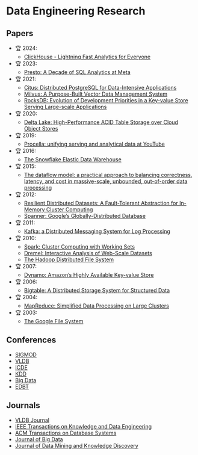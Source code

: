 # Data Engineering Research

## Papers

- 🏆 2024:
  - [ClickHouse - Lightning Fast Analytics for Everyone](https://www.vldb.org/pvldb/vol17/p3731-schulze.pdf)
- 🏆 2023:
  - [Presto: A Decade of SQL Analytics at Meta](https://research.facebook.com/file/965459034890003/Presto--A-Decade-of-SQL-Analytics-at-Meta.pdf)
- 🏆 2021:
  - [Citus: Distributed PostgreSQL for Data-Intensive Applications](https://dl.acm.org/doi/pdf/10.1145/3448016.3457551)
  - [Milvus: A Purpose-Built Vector Data Management System](https://dl.acm.org/doi/pdf/10.1145/3448016.3457550)
  - [RocksDB: Evolution of Development Priorities in a Key-value Store Serving Large-scale Applications](https://dl.acm.org/doi/pdf/10.1145/3483840)
- 🏆 2020:
  - [Delta Lake: High-Performance ACID Table Storage over Cloud Object Stores](https://vldb.org/pvldb/vol13/p3411-armbrust.pdf)
- 🏆 2019:
  - [Procella: unifying serving and analytical data at YouTube](https://research.google/pubs/procella-unifying-serving-and-analytical-data-at-youtube/)
- 🏆 2016:
  - [The Snowflake Elastic Data Warehouse](https://dl.acm.org/doi/pdf/10.1145/2882903.2903741)
- 🏆 2015:
  - [The dataflow model: a practical approach to balancing correctness, latency, and cost in massive-scale, unbounded, out-of-order data processing](https://static.googleusercontent.com/media/research.google.com/en//pubs/archive/43864.pdf)
- 🏆 2012:
  - [Resilient Distributed Datasets: A Fault-Tolerant Abstraction for In-Memory Cluster Computing](https://www.usenix.org/system/files/conference/nsdi12/nsdi12-final138.pdf)
  - [Spanner: Google’s Globally-Distributed Database](https://storage.googleapis.com/pub-tools-public-publication-data/pdf/39932.pdf)
- 🏆 2011:
  - [Kafka: a Distributed Messaging System for Log Processing](https://notes.stephenholiday.com/Kafka.pdf)
- 🏆 2010:
  - [Spark: Cluster Computing with Working Sets](https://www.usenix.org/system/files/conference/nsdi10/nsdi10-final138.pdf)
  - [Dremel: Interactive Analysis of Web-Scale Datasets](https://vldb.org/pvldb/vol13/p3461-melnik.pdf)
  - [The Hadoop Distributed File System](https://pages.cs.wisc.edu/~akella/CS838/F15/838-CloudPapers/hdfs.pdf)
- 🏆 2007:
  - [Dynamo: Amazon’s Highly Available Key-value Store](https://www.allthingsdistributed.com/files/amazon-dynamo-sosp2007.pdf)
- 🏆 2006:
  - [Bigtable: A Distributed Storage System for Structured Data](https://static.googleusercontent.com/media/research.google.com/en//archive/bigtable-osdi06.pdf)
- 🏆 2004:
  - [MapReduce: Simplified Data Processing on Large Clusters](https://research.google/pubs/pub62/)
- 🏆 2003:
  - [The Google File System](https://research.google/pubs/the-google-file-system/)

## Conferences

- [SIGMOD](https://sigmod.org/)
- [VLDB](http://www.vldb.org/)
- [ICDE](https://ieee-icde.org/)
- [KDD](https://www.kdd.org/)
- [Big Data](https://www.bigdataieee.org/)
- [EDBT](https://edbt.org/)

## Journals

- [VLDB Journal](https://www.springer.com/journal/778)
- [IEEE Transactions on Knowledge and Data Engineering](https://www.computer.org/csdl/journal/tk)
- [ACM Transactions on Database Systems](https://dl.acm.org/journal/tods)
- [Journal of Big Data](https://journalofbigdata.springeropen.com/)
- [Journal of Data Mining and Knowledge Discovery](https://www.springer.com/journal/10618)
